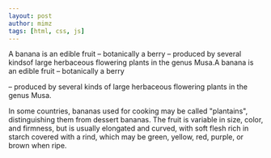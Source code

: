 ```yaml
---
layout: post
author: mimz
tags: [html, css, js]
---
```

A banana is an edible fruit – botanically a berry – produced by several kindsof large herbaceous flowering plants in the genus Musa.A banana is an edible fruit – botanically a berry

<!--more-->

 – produced by several kinds
of large herbaceous flowering plants in the genus Musa.

In some countries, bananas used for cooking may be called "plantains",
distinguishing them from dessert bananas. The fruit is variable in size, color,
and firmness, but is usually elongated and curved, with soft flesh rich in
starch covered with a rind, which may be green, yellow, red, purple, or brown
when ripe.

